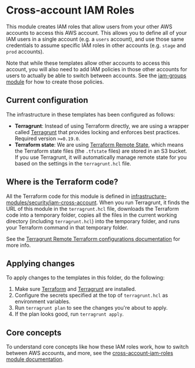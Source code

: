 # Cross-account IAM Roles

This module creates IAM roles that allow users from your other AWS accounts to access this AWS account. This allows you
to define all of your IAM users in a single account (e.g. a `users` account), and use those same credentials to assume
specific IAM roles in other accounts (e.g. `stage` and `prod` accounts).

Note that while these templates allow other accounts to access this account, you will also need to add IAM policies in
those other accounts for users to actually be able to switch between accounts. See the
[iam-groups module](https://github.com/gruntwork-io/module-security/tree/master/modules/iam-groups) for how to create
those policies.




## Current configuration

The infrastructure in these templates has been configured as follows:

* **Terragrunt**: Instead of using Terraform directly, we are using a wrapper called
  [Terragrunt](https://github.com/gruntwork-io/terragrunt) that provides locking and enforces best practices. Required
  version `>=0.19.0`.
* **Terraform state**: We are using [Terraform Remote State](https://www.terraform.io/docs/state/remote/), which
  means the Terraform state files (the `.tfstate` files) are stored in an S3 bucket. If you use Terragrunt, it will
  automatically manage remote state for you based on the settings in the `terragrunt.hcl` file.





## Where is the Terraform code?

All the Terraform code for this module is defined in [infrastructure-modules/security/iam-cross-account](https://github.com/alliedworld/infrastructure-modules/tree/master/security/iam-cross-account).
When you run Terragrunt, it finds the URL of this module in the `terragrunt.hcl` file, downloads the Terraform code into
a temporary folder, copies all the files in the current working directory (including `terragrunt.hcl`) into the
temporary folder, and runs your Terraform command in that temporary folder.

See the [Terragrunt Remote Terraform configurations
documentation](https://github.com/gruntwork-io/terragrunt#remote-terraform-configurations) for more info.




## Applying changes

To apply changes to the templates in this folder, do the following:

1. Make sure [Terraform](https://www.terraform.io/) and [Terragrunt](https://github.com/gruntwork-io/terragrunt) are
   installed.
1. Configure the secrets specified at the top of `terragrunt.hcl` as environment variables.
1. Run `terragrunt plan` to see the changes you're about to apply.
1. If the plan looks good, run `terragrunt apply`.




## Core concepts

To understand core concepts like how these IAM roles work, how to switch between AWS accounts, and more, see the 
[cross-account-iam-roles module documentation](https://github.com/gruntwork-io/module-security/tree/master/modules/cross-account-iam-roles).
